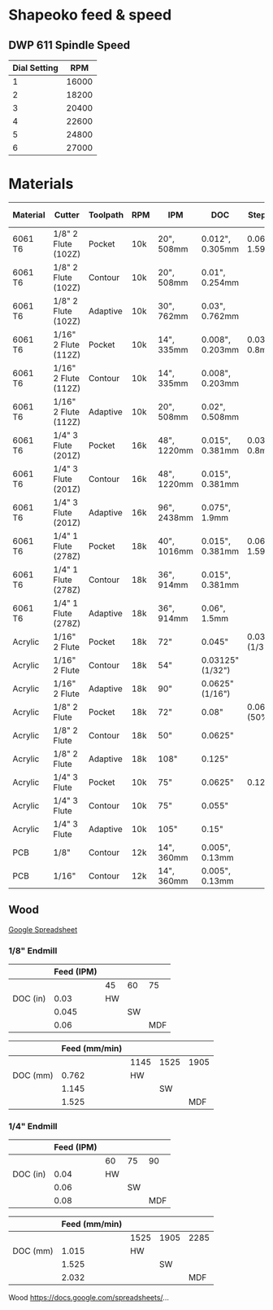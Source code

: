 # Shapeoko feed & speed

## DWP 611 Spindle Speed

| Dial Setting | RPM              |
|--------------|------------------|
|1             |16000             |
|2             |18200             |
|3             |20400             |
|4             |22600             |
|5             |24800             |
|6             |27000             |

# Materials
|Material|Cutter| Toolpath | RPM | IPM | DOC | Stepover | Optimal Load | Chipload|
|-|-|-|-|-|-|-|-|-|
|6061 T6|1/8" 2 Flute (102Z)|Pocket|10k|20", 508mm|0.012", 0.305mm|0.0625", 1.59mm||0.001"
|6061 T6|1/8" 2 Flute (102Z)|Contour|10k|20", 508mm|0.01", 0.254mm|||0.001"
|6061 T6|1/8" 2 Flute (102Z)|Adaptive|10k|30", 762mm|0.03", 0.762mm||0.012", 0.305mm|0.0015"
|6061 T6|1/16" 2 Flute (112Z)|Pocket|10k|14", 335mm|0.008", 0.203mm|0.0313", 0.8mm||0.0007"
|6061 T6|1/16" 2 Flute (112Z)|Contour|10k|14", 335mm|0.008", 0.203mm|||0.0007"
|6061 T6|1/16" 2 Flute (112Z)|Adaptive|10k|20", 508mm|0.02", 0.508mm||0.009", 0.229mm|0.001"
|6061 T6|1/4" 3 Flute (201Z)|Pocket|16k|48", 1220mm|0.015", 0.381mm|0.0313", 0.8mm||0.001"
|6061 T6|1/4" 3 Flute (201Z)|Contour|16k|48", 1220mm|0.015", 0.381mm|||0.001"
|6061 T6|1/4" 3 Flute (201Z)|Adaptive|16k|96", 2438mm|0.075", 1.9mm||0.025", 0.635mm|0.002"
|6061 T6|1/4" 1 Flute (278Z)|Pocket|18k|40", 1016mm|0.015", 0.381mm|0.0625", 1.59mm||0.0022"
|6061 T6|1/4" 1 Flute (278Z)|Contour|18k|36", 914mm|0.015", 0.381mm|||0.002"
|6061 T6|1/4" 1 Flute (278Z)|Adaptive|18k|36", 914mm|0.06", 1.5mm||0.02", 0.5mm|0.002"
|Acrylic|1/16" 2 Flute|Pocket|18k|72"|0.045"|0.03125" (1/32")||.002"
|Acrylic|1/16" 2 Flute|Contour|18k|54"|0.03125" (1/32")|||.0015"
|Acrylic|1/16" 2 Flute|Adaptive|18k|90"|0.0625" (1/16")||0.01"|.0025"
|Acrylic|1/8" 2 Flute|Pocket|18k|72"|0.08"|0.0625" (50%)||.002"
|Acrylic|1/8" 2 Flute|Contour|18k|50"|0.0625"|||.0014"
|Acrylic|1/8" 2 Flute|Adaptive|18k|108"|0.125"||0.013"|.003"
|Acrylic|1/4" 3 Flute|Pocket|10k|75"|0.0625"|0.125"||.0025"
|Acrylic|1/4" 3 Flute|Contour|10k|75"|0.055"|||.0025"
|Acrylic|1/4" 3 Flute|Adaptive|10k|105"|0.15"||0.05"|.0035"
|PCB|1/8"|Contour|12k|14", 360mm|0.005", 0.13mm|||
|PCB|1/16"|Contour|12k|14", 360mm|0.005", 0.13mm|||

## Wood
[Google Spreadsheet](https://docs.google.com/spreadsheets/d/1CmL5hVJ_tTB7a9_wF_YlTcL4spFmjNa09cTN1dXDF7U/edit#gid=0)

### 1/8" Endmill
|           |Feed (IPM) ||||
|-|-|-|-|-|
|           |       |45 |60|75|
|DOC (in)   |0.03  |HW |   |
|           |0.045 |   |SW |
|           |0.06  |   |   |MDF

|           |Feed (mm/min) ||||
|-|-|-|-|-|
|           |       |1145 |1525|1905|
|DOC (mm)   |0.762 |HW |   |
|           |1.145 |   |SW |
|           |1.525 |   |   |MDF

### 1/4" Endmill
|           |Feed (IPM) ||||
|-|-|-|-|-|
|           |       |60 |75 |90|
|DOC (in)   |0.04  |HW |   |
|           |0.06  |   |SW |
|           |0.08  |   |   |MDF

|           |Feed (mm/min) ||||
|-|-|-|-|-|
|           |       |1525 |1905 |2285|
|DOC (mm)   |1.015  |HW |   |
|           |1.525  |   |SW |
|           |2.032  |   |   |MDF



Wood
https://docs.google.com/spreadsheets/...


